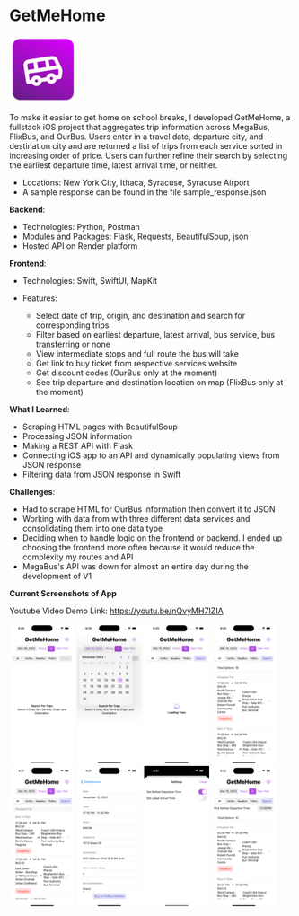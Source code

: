 # **GetMeHome**

<img src="/screenshots/logo.png" alt="GetMeHome Icon" title="GetMeHome Icon" height = "120" width = "120">

To make it easier to get home on school breaks, I developed GetMeHome, a fullstack iOS project that aggregates trip information across MegaBus, FlixBus, and OurBus. Users enter in a travel date, departure city, and destination city and are returned a list of trips from each service sorted in increasing order of price. Users can further refine their search by selecting the earliest departure time, latest arrival time, or neither.

- Locations: New York City, Ithaca, Syracuse, Syracuse Airport
- A sample response can be found in the file sample_response.json

**Backend**:

- Technologies: Python, Postman
- Modules and Packages: Flask, Requests, BeautifulSoup, json
- Hosted API on Render platform

**Frontend**:

- Technologies: Swift, SwiftUI, MapKit
- Features:

  - Select date of trip, origin, and destination and search for corresponding trips
  - Filter based on earliest departure, latest arrival, bus service, bus transferring or none
  - View intermediate stops and full route the bus will take
  - Get link to buy ticket from respective services website
  - Get discount codes (OurBus only at the moment)
  - See trip departure and destination location on map (FlixBus only at the moment)

**What I Learned**:

- Scraping HTML pages with BeautifulSoup
- Processing JSON information
- Making a REST API with Flask
- Connecting iOS app to an API and dynamically populating views from JSON response
- Filtering data from JSON response in Swift

**Challenges**:

- Had to scrape HTML for OurBus information then convert it to JSON
- Working with data from with three different data services and consolidating them into one data type
- Deciding when to handle logic on the frontend or backend. I ended up choosing the frontend more often because it would reduce the complexity
  my routes and API
- MegaBus's API was down for almost an entire day during the development of V1

**Current Screenshots of App**

Youtube Video Demo Link: https://youtu.be/nQvyMH7IZIA

<img src="/screenshots/ss_1.png" width="23%"></img> <img src="/screenshots/ss_2.png" width="23%"></img> <img src="/screenshots/ss_3.png" width="23%"></img> <img src="/screenshots/ss_4.png" width="23%"></img> <img src="/screenshots/ss_5.png" width="23%"></img> <img src="/screenshots/ss_6.png" width="23%"></img> <img src="/screenshots/ss_7.png" width="23%"></img> <img src="/screenshots/ss_8.png" width="23%"></img>
